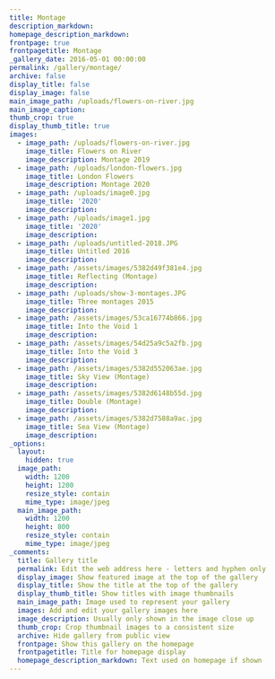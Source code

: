 ```yaml
---
title: Montage
description_markdown:
homepage_description_markdown:
frontpage: true
frontpagetitle: Montage
_gallery_date: 2016-05-01 00:00:00
permalink: /gallery/montage/
archive: false
display_title: false
display_image: false
main_image_path: /uploads/flowers-on-river.jpg
main_image_caption:
thumb_crop: true
display_thumb_title: true
images:
  - image_path: /uploads/flowers-on-river.jpg
    image_title: Flowers on River
    image_description: Montage 2019
  - image_path: /uploads/london-flowers.jpg
    image_title: London Flowers
    image_description: Montage 2020
  - image_path: /uploads/image0.jpg
    image_title: '2020'
    image_description:
  - image_path: /uploads/image1.jpg
    image_title: '2020'
    image_description:
  - image_path: /uploads/untitled-2018.JPG
    image_title: Untitled 2016
    image_description:
  - image_path: /assets/images/5382d49f381e4.jpg
    image_title: Reflecting (Montage)
    image_description:
  - image_path: /uploads/show-3-montages.JPG
    image_title: Three montages 2015
    image_description:
  - image_path: /assets/images/53ca16774b866.jpg
    image_title: Into the Void 1
    image_description:
  - image_path: /assets/images/54d25a9c5a2fb.jpg
    image_title: Into the Void 3
    image_description:
  - image_path: /assets/images/5382d552063ae.jpg
    image_title: Sky View (Montage)
    image_description:
  - image_path: /assets/images/5382d6148b55d.jpg
    image_title: Double (Montage)
    image_description:
  - image_path: /assets/images/5382d7588a9ac.jpg
    image_title: Sea View (Montage)
    image_description:
_options:
  layout:
    hidden: true
  image_path:
    width: 1200
    height: 1200
    resize_style: contain
    mime_type: image/jpeg
  main_image_path:
    width: 1200
    height: 800
    resize_style: contain
    mime_type: image/jpeg
_comments:
  title: Gallery title
  permalink: Edit the web address here - letters and hyphen only
  display_image: Show featured image at the top of the gallery
  display_title: Show the title at the top of the gallery
  display_thumb_title: Show titles with image thumbnails
  main_image_path: Image used to represent your gallery
  images: Add and edit your gallery images here
  image_description: Usually only shown in the image close up
  thumb_crop: Crop thumbnail images to a consistent size
  archive: Hide gallery from public view
  frontpage: Show this gallery on the homepage
  frontpagetitle: Title for homepage display
  homepage_description_markdown: Text used on homepage if shown
---
```



